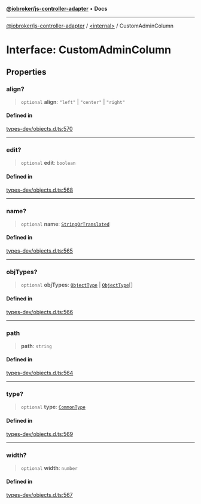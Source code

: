 [**@iobroker/js-controller-adapter**](../../README.md) • **Docs**

***

[@iobroker/js-controller-adapter](../../globals.md) / [\<internal\>](../README.md) / CustomAdminColumn

# Interface: CustomAdminColumn

## Properties

### align?

> `optional` **align**: `"left"` \| `"center"` \| `"right"`

#### Defined in

[types-dev/objects.d.ts:570](https://github.com/ioBroker/ioBroker.js-controller/blob/93db56665248b4cd78a78e2bab0647c80d6ccf9f/packages/types-dev/objects.d.ts#L570)

***

### edit?

> `optional` **edit**: `boolean`

#### Defined in

[types-dev/objects.d.ts:568](https://github.com/ioBroker/ioBroker.js-controller/blob/93db56665248b4cd78a78e2bab0647c80d6ccf9f/packages/types-dev/objects.d.ts#L568)

***

### name?

> `optional` **name**: [`StringOrTranslated`](../type-aliases/StringOrTranslated.md)

#### Defined in

[types-dev/objects.d.ts:565](https://github.com/ioBroker/ioBroker.js-controller/blob/93db56665248b4cd78a78e2bab0647c80d6ccf9f/packages/types-dev/objects.d.ts#L565)

***

### objTypes?

> `optional` **objTypes**: [`ObjectType`](../type-aliases/ObjectType.md) \| [`ObjectType`](../type-aliases/ObjectType.md)[]

#### Defined in

[types-dev/objects.d.ts:566](https://github.com/ioBroker/ioBroker.js-controller/blob/93db56665248b4cd78a78e2bab0647c80d6ccf9f/packages/types-dev/objects.d.ts#L566)

***

### path

> **path**: `string`

#### Defined in

[types-dev/objects.d.ts:564](https://github.com/ioBroker/ioBroker.js-controller/blob/93db56665248b4cd78a78e2bab0647c80d6ccf9f/packages/types-dev/objects.d.ts#L564)

***

### type?

> `optional` **type**: [`CommonType`](../type-aliases/CommonType.md)

#### Defined in

[types-dev/objects.d.ts:569](https://github.com/ioBroker/ioBroker.js-controller/blob/93db56665248b4cd78a78e2bab0647c80d6ccf9f/packages/types-dev/objects.d.ts#L569)

***

### width?

> `optional` **width**: `number`

#### Defined in

[types-dev/objects.d.ts:567](https://github.com/ioBroker/ioBroker.js-controller/blob/93db56665248b4cd78a78e2bab0647c80d6ccf9f/packages/types-dev/objects.d.ts#L567)

